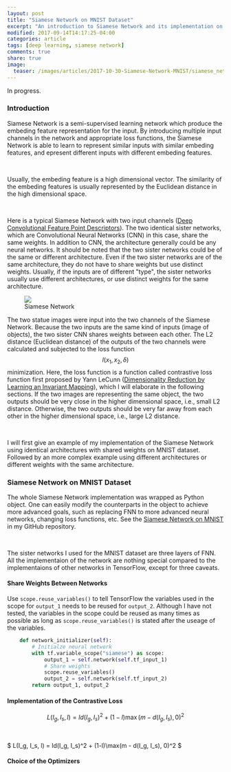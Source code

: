 ```yaml
---
layout: post
title: "Siamese Network on MNIST Dataset"
excerpt: "An introduction to Siamese Network and its implementation on MNIST dataset"
modified: 2017-09-14T14:17:25-04:00
categories: article
tags: [deep learning, siamese network]
comments: true
share: true
image:
  teaser: /images/articles/2017-10-30-Siamese-Network-MNIST/siamese_network.png
---
```




In progress.

### Introduction

Siamese Network is a semi-supervised learning network which produce the embeding feature representation for the input. By introducing multiple input channels in the network and appropriate loss functions, the Siamese Network is able to learn to represent similar inputs with similar embeding features, and epresent different inputs with different embeding features.

<br />

Usually, the embeding feature is a high dimensional vector. The similarity of the embeding features is usually represented by the Euclidean distance in the high dimensional space.

<br />

Here is a typical Siamese Network with two input channels ([Deep Convolutional Feature Point Descriptors](http://hi.cs.waseda.ac.jp/~esimo/en/research/deepdesc/)). The two identical sister networks, which are Convolutional Neural Networks (CNN) in this case, share the same weights. In addition to CNN, the architecture generally could be any neural networks. It should be noted that the two sister networks could be of the same or different architecture.  Even if the two sister networks are of the same architecture, they do not have to share weights but use distinct weights. Usually, if the inputs are of different "type", the sister networks usually use different architectures, or use distinct weights for the same architecture.

<div class = "titled-image">
<figure class = "titled-image">
    <img src = "{{ site.url }}/images/articles/2017-10-30-Siamese-Network-MNIST/siamese_example.png">
    <figcaption>Siamese Network</figcaption>
</figure>
</div>

The two statue images were input into the two channels of the Siamese Network. Because the two inputs are the same kind of inputs (image of objects), the two sister CNN shares weights between each other. The L2 distance (Euclidean distance) of the outputs of the two channels were calculated and subjected to the loss function $$l(x_1, x_2, \delta)$$ minimization. Here, the loss function is a function called contrastive loss function first proposed by Yann LeCunn ([Dimensionality Reduction by Learning an Invariant Mapping](http://yann.lecun.com/exdb/publis/pdf/hadsell-chopra-lecun-06.pdf)), which I will elaborate in the following sections. If the two images are representing the same object, the two outputs should be very close in the higher dimensional space, i.e., small L2 distance. Otherwise, the two outputs should be very far away from each other in the higher dimensional space, i.e., large L2 distance.

<br />

I will first give an example of my implementation of the Siamese Network using identical architectures with shared weights on MNIST dataset. Followed by an more complex example using different architectures or different weights with the same architecture.

### Siamese Network on MNIST Dataset

The whole Siamese Network implementation was wrapped as Python object. One can easily modify the counterparts in the object to achieve more advanced goals, such as replacing FNN to more advanced neural networks, changing loss functions, etc. See the [Siamese Network on MNIST](https://github.com/leimao/Siamese_Network_MNIST) in my GitHub repository.

<br />

The sister networks I used for the MNIST dataset are three layers of FNN. All the implementaion of the network are nothing special compared to the implementaions of other networks in TensorFlow, except for three caveats.

#### Share Weights Between Networks

Use ```scope.reuse_variables()``` to tell TensorFlow the variables used in the scope for ```output_1``` needs to be reused for ```output_2```. Although I have not tested, the variables in the scope could be reused as many times as possible as long as ```scope.reuse_variables()``` is stated after the useage of the variables.

```python
    def network_initializer(self):
        # Initialze neural network
        with tf.variable_scope("siamese") as scope:
            output_1 = self.network(self.tf_input_1)
            # Share weights
            scope.reuse_variables()
            output_2 = self.network(self.tf_input_2)
        return output_1, output_2
```

#### Implementation of the Contrastive Loss

$$
L(I_g, I_s, l) = ld(I_g, I_s)^2 + (1-l)\max(m - d(I_g, I_s), 0)^2
$$

<br />

$
L(I_g, I_s, l) = ld(I_g, I_s)^2 + (1-l)\max(m - d(I_g, I_s), 0)^2
$

#### Choice of the Optimizers


